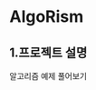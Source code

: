 # AlgoRism

1.프로젝트 설명
----------------------------------------------------------------------
알고리즘 예제 풀어보기


